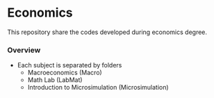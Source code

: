 # Economics

This repository share the codes developed during economics degree.

### Overview

- Each subject is separated by folders
  - Macroeconomics (Macro)
  - Math Lab (LabMat)
  - Introduction to Microsimulation (Microsimulation)
  
  
